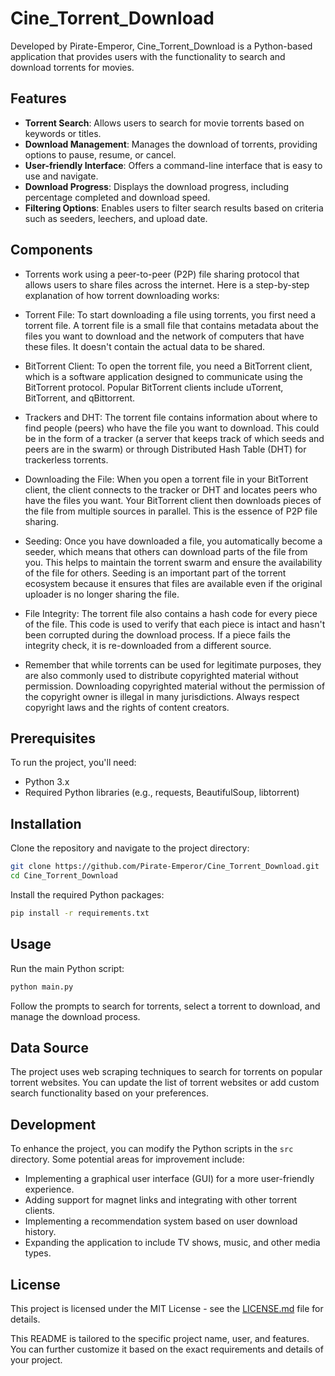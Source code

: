 # Cine_Torrent_Download

Developed by Pirate-Emperor, Cine_Torrent_Download is a Python-based application that provides users with the functionality to search and download torrents for movies.

## Features

- **Torrent Search**: Allows users to search for movie torrents based on keywords or titles.
- **Download Management**: Manages the download of torrents, providing options to pause, resume, or cancel.
- **User-friendly Interface**: Offers a command-line interface that is easy to use and navigate.
- **Download Progress**: Displays the download progress, including percentage completed and download speed.
- **Filtering Options**: Enables users to filter search results based on criteria such as seeders, leechers, and upload date.

## Components

- Torrents work using a peer-to-peer (P2P) file sharing protocol that allows users to share files across the internet. Here is a step-by-step explanation of how torrent downloading works:

- Torrent File: To start downloading a file using torrents, you first need a torrent file. A torrent file is a small file that contains metadata about the files you want to download and the network of computers that have these files. It doesn't contain the actual data to be shared.

- BitTorrent Client: To open the torrent file, you need a BitTorrent client, which is a software application designed to communicate using the BitTorrent protocol. Popular BitTorrent clients include uTorrent, BitTorrent, and qBittorrent.

- Trackers and DHT: The torrent file contains information about where to find people (peers) who have the file you want to download. This could be in the form of a tracker (a server that keeps track of which seeds and peers are in the swarm) or through Distributed Hash Table (DHT) for trackerless torrents.

- Downloading the File: When you open a torrent file in your BitTorrent client, the client connects to the tracker or DHT and locates peers who have the files you want. Your BitTorrent client then downloads pieces of the file from multiple sources in parallel. This is the essence of P2P file sharing.

- Seeding: Once you have downloaded a file, you automatically become a seeder, which means that others can download parts of the file from you. This helps to maintain the torrent swarm and ensure the availability of the file for others. Seeding is an important part of the torrent ecosystem because it ensures that files are available even if the original uploader is no longer sharing the file.

- File Integrity: The torrent file also contains a hash code for every piece of the file. This code is used to verify that each piece is intact and hasn't been corrupted during the download process. If a piece fails the integrity check, it is re-downloaded from a different source.

- Remember that while torrents can be used for legitimate purposes, they are also commonly used to distribute copyrighted material without permission. Downloading copyrighted material without the permission of the copyright owner is illegal in many jurisdictions. Always respect copyright laws and the rights of content creators.

## Prerequisites

To run the project, you'll need:

- Python 3.x
- Required Python libraries (e.g., requests, BeautifulSoup, libtorrent)

## Installation

Clone the repository and navigate to the project directory:

```bash
git clone https://github.com/Pirate-Emperor/Cine_Torrent_Download.git
cd Cine_Torrent_Download
```

Install the required Python packages:

```bash
pip install -r requirements.txt
```

## Usage

Run the main Python script:

```bash
python main.py
```

Follow the prompts to search for torrents, select a torrent to download, and manage the download process.

## Data Source

The project uses web scraping techniques to search for torrents on popular torrent websites. You can update the list of torrent websites or add custom search functionality based on your preferences.

## Development

To enhance the project, you can modify the Python scripts in the `src` directory. Some potential areas for improvement include:

- Implementing a graphical user interface (GUI) for a more user-friendly experience.
- Adding support for magnet links and integrating with other torrent clients.
- Implementing a recommendation system based on user download history.
- Expanding the application to include TV shows, music, and other media types.

## License

This project is licensed under the MIT License - see the [LICENSE.md](LICENSE.md) file for details.

This README is tailored to the specific project name, user, and features. You can further customize it based on the exact requirements and details of your project.
